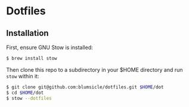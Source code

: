 # Dotfiles

## Installation

First, ensure GNU Stow is installed:

```sh
$ brew install stow
```

Then clone this repo to a subdirectory in your $HOME directory and run `stow` within it:

```sh
$ git clone git@github.com:blumsicle/dotfiles.git $HOME/dot
$ cd $HOME/dot
$ stow --dotfiles
```
